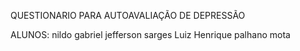 QUESTIONARIO PARA AUTOAVALIAÇÃO DE DEPRESSÃO


ALUNOS: nildo gabriel jefferson sarges
        Luiz Henrique palhano mota
